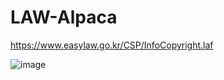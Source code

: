 # LAW-Alpaca

https://www.easylaw.go.kr/CSP/InfoCopyright.laf

![image](https://github.com/juicyjung/LAW-Alpaca/assets/83687471/7704897e-4775-401c-a075-526b9c9fd211)
